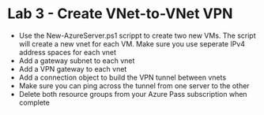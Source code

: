 # Lab 3 - Create VNet-to-VNet VPN

* Use the New-AzureServer.ps1 scrippt to create two new VMs. The script will create a new vnet for each VM. Make sure you use seperate IPv4 address spaces for each vnet
* Add a gateway subnet to each vnet
* Add a VPN gateway to each vnet
* Add a connection object to build the VPN tunnel between vnets
* Make sure you can ping across the tunnel from one server to the other
* Delete both resource groups from your Azure Pass subscription when complete

